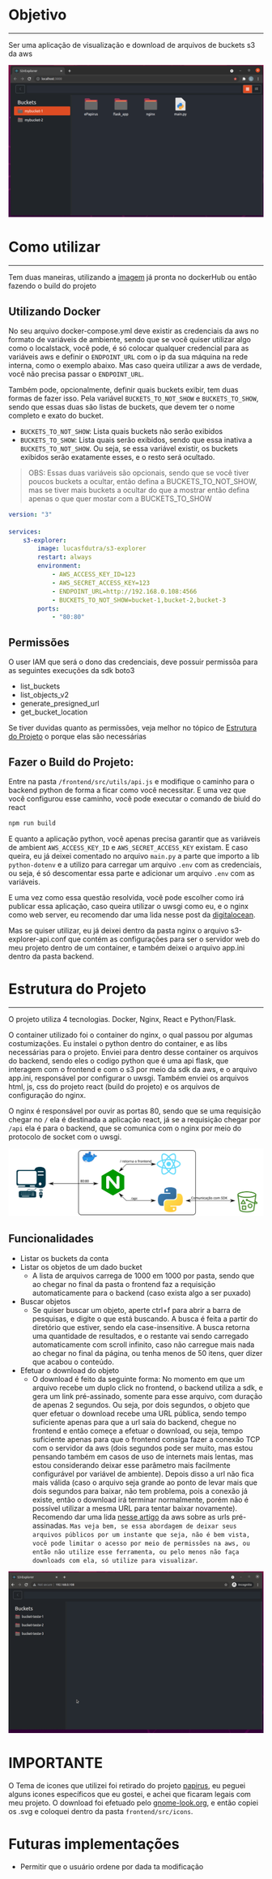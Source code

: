 # Objetivo
---
Ser uma aplicação de visualização e download de arquivos de buckets s3 da aws

<img src='./images/fig-01.png'/>

# Como utilizar
---
Tem duas maneiras, utilizando a [imagem](https://hub.docker.com/r/lucasfdutra/s3-explorer) já pronta no dockerHub ou então fazendo o build do projeto

## Utilizando Docker
No seu arquivo docker-compose.yml deve existir as credenciais da aws no formato de variáveis de ambiente, sendo que se você quiser utilizar algo como o localstack, você pode, é só colocar qualquer credencial para as variáveis aws e definir o `ENDPOINT_URL` com o ip da sua máquina na rede interna, como o exemplo abaixo. Mas caso queira utilizar a aws de verdade, você não precisa passar o `ENDPOINT_URL`. 

Também pode, opcionalmente, definir quais buckets exibir, tem duas formas de fazer isso. Pela variável `BUCKETS_TO_NOT_SHOW` e `BUCKETS_TO_SHOW`, sendo que essas duas são listas de buckets, que devem ter o nome completo e exato do bucket.

- `BUCKETS_TO_NOT_SHOW`: Lista quais buckets não serão exibidos
- `BUCKETS_TO_SHOW`: Lista quais serão exibidos, sendo que essa inativa a `BUCKETS_TO_NOT_SHOW`. Ou seja, se essa variável existir, os buckets exibidos serão exatamente esses, e o resto será ocultado.

> OBS: Essas duas variáveis são opcionais, sendo que se você tiver poucos buckets a ocultar, então defina a BUCKETS_TO_NOT_SHOW, mas se tiver mais buckets a ocultar do que a mostrar então defina apenas o que quer mostar com a BUCKETS_TO_SHOW

```yml
version: "3"

services: 
    s3-explorer:
        image: lucasfdutra/s3-explorer
        restart: always
        environment:
            - AWS_ACCESS_KEY_ID=123
            - AWS_SECRET_ACCESS_KEY=123
            - ENDPOINT_URL=http://192.168.0.108:4566
            - BUCKETS_TO_NOT_SHOW=bucket-1,bucket-2,bucket-3
        ports:
            - "80:80"
```

## Permissões
O user IAM que será o dono das credenciais, deve possuir permissõa para as seguintes execuções da sdk boto3
- list_buckets
- list_objects_v2
- generate_presigned_url
- get_bucket_location

Se tiver duvidas quanto as permissões, veja melhor no tópico de [Estrutura do Projeto](#estrutura-do-projeto) o porque elas são necessárias

## Fazer o Build do Projeto:
Entre na pasta `/frontend/src/utils/api.js` e modifique o caminho para o backend python de forma a ficar como você necessitar. E uma vez que você configurou esse caminho, você pode executar o comando de biuld do react

```sh
npm run build
```

E quanto a aplicação python, você apenas precisa garantir que as variáveis de ambient `AWS_ACCESS_KEY_ID` e `AWS_SECRET_ACCESS_KEY` existam.
E caso queira, eu já deixei comentado no arquivo `main.py` a parte que importo a lib `python-dotenv` e a utilizo para carregar um arquivo `.env` com as credenciais, ou seja, é só descomentar essa parte e adicionar um arquivo `.env` com as variáveis.

E uma vez como essa questão resolvida, você pode escolher como irá publicar essa aplicação, caso queira utilizar o uwsgi como eu, e o nginx como web server, eu recomendo dar uma lida nesse post da [digitalocean](https://www.digitalocean.com/community/tutorials/how-to-serve-flask-applications-with-uswgi-and-nginx-on-ubuntu-18-04-pt).

Mas se quiser utilizar, eu já deixei dentro da pasta nginx o arquivo s3-explorer-api.conf que contém as configurações para ser o servidor web do meu projeto dentro de um container, e também deixei o arquivo app.ini dentro da pasta backend.

# Estrutura do Projeto
---
O projeto utiliza 4 tecnologias. Docker, Nginx, React e Python/Flask.

O container utilizado foi o container do nginx, o qual passou por algumas costumizações. Eu instalei o python dentro do container, e as libs necessárias para o projeto. Enviei para dentro desse container os arquivos do backend, sendo eles o codigo python que é uma api flask, que interagem com o frontend e com o s3 por meio da sdk da aws, e o arquivo app.ini, responsável por configurar o uwsgi. Também enviei os arquivos html, js, css do projeto react (build do projeto) e os arquivos de configuração do nginx.

O nginx é responsável por ouvir as portas 80, sendo que se uma requisição chegar no `/` ela é destinada a aplicação react, já se a requisição chegar por `/api` ela é para o backend, que se comunica com o nginx por meio do protocolo de socket com o uwsgi.

<img src='./images/esquema.svg' />

## Funcionalidades
- Listar os buckets da conta
- Listar os objetos de um dado bucket
    - A lista de arquivos carrega de 1000 em 1000 por pasta, sendo que ao chegar no final da pasta o frontend faz a requisição automaticamente para o backend (caso exista algo a ser puxado)
- Buscar objetos
    - Se quiser buscar um objeto, aperte ctrl+f para abrir a barra de pesquisas, e digite o que está buscando. A busca é feita a partir do diretório que estiver, sendo ela case-insensitive. A busca retorna uma quantidade de resultados, e o restante vai sendo carregado automaticamente com scroll infinito, caso não carregue mais nada ao chegar no final da página, ou tenha menos de 50 itens, quer dizer que acabou o conteúdo.
- Efetuar o download do objeto
    - O download é feito da seguinte forma: No momento em que um arquivo recebe um duplo click no frontend, o backend utiliza a sdk, e gera um link pré-assinado, somente para esse arquivo, com duração de apenas 2 segundos. Ou seja, por dois segundos, o objeto que quer efetuar o download recebe uma URL pública, sendo tempo suficiente apenas para que a url saia do backend, chegue no frontend e então começe a efetuar o download, ou seja, tempo suficiente apenas para que o frontend consiga fazer a conexão TCP com o servidor da aws (dois segundos pode ser muito, mas estou pensando também em casos de uso de internets mais lentas, mas estou considerando deixar esse parâmetro mais facilmente configurável por variável de ambiente). Depois disso a url não fica mais válida (caso o arquivo seja grande ao ponto de levar mais que dois segundos para baixar, não tem problema, pois a conexão já existe, então o download irá terminar normalmente, porém não é possível utilizar a mesma URL para tentar baixar novamente). Recomendo dar uma lida [nesse artigo](https://docs.aws.amazon.com/pt_br/AmazonS3/latest/userguide/ShareObjectPreSignedURL.html) da aws sobre as urls pré-assinadas. `Mas veja bem, se essa abordagem de deixar seus arquivos públicos por um instante que seja, não é bem vista, você pode limitar o acesso por meio de permissões na aws, ou então não utilize esse ferramenta, ou pelo menos não faça downloads com ela, só utilize para visualizar`.

<img src='./images/fig-02.gif' />

# IMPORTANTE
O Tema de icones que utilizei foi retirado do projeto [papirus](https://github.com/PapirusDevelopmentTeam/papirus-icon-theme/), eu peguei alguns icones específicos que eu gostei, e achei que ficaram legais com meu projeto. O download foi efetuado pelo [gnome-look.org](https://www.gnome-look.org/p/1166289/), e então copiei os .svg e coloquei dentro da pasta `frontend/src/icons`.

# Futuras implementações
- Permitir que o usuário ordene por dada ta modificação
